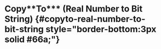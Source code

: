 # Copy\*\*To\*\*\* (Real Number to Bit String) {#copyto-real-number-to-bit-string style="border-bottom:3px solid #66a;"}
